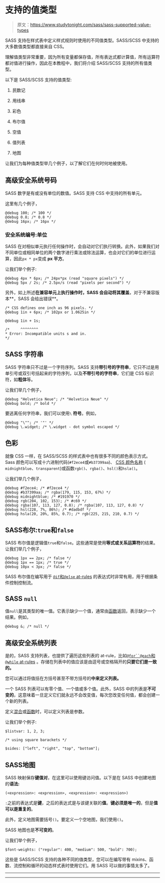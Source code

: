 # 支持的值类型

> 原文：<https://www.studytonight.com/sass/sass-supported-value-types>

SASS 支持在样式表中定义样式规则时使用的不同值类型。SASS/SCSS 中支持的大多数值类型都直接来自 CSS。

理解值类型非常重要，因为所有变量都保存值，所有表达式都计算值，所有运算符都对值进行操作，因此在本教程中，我们将介绍 SASS/SCSS 支持的所有值类型。

以下是 SASS/SCSS 支持的值类型:

1.  民数记

2.  用线串

3.  彩色

4.  布尔值

5.  空值

6.  值列表

7.  地图

让我们为每种值类型举几个例子，以了解它们在何时何地被使用。

## 高级安全系统号码

SASS 数字是有或没有单位的数值。SASS 支持 CSS 中支持的所有单元。

这里有几个例子，

```
@debug 100; /* 100 */
@debug 0.8; /* 0.8 */
@debug 16px; /* 16px */
```

### 安全系统编号:单位

SASS 在对相似单元执行任何操作时，会自动对它们执行转换。此外，如果我们对不同单位或相同单位的两个数字进行乘法或除法运算，也会对它们的单位进行运算，因此`px * px`变成 **px 平方**。

让我们举个例子:

```
@debug 4px * 6px; /* 24px*px (read "square pixels") */
@debug 5px / 2s; /* 2.5px/s (read "pixels per second") */
```

另外，如上所述**在兼容单元上执行操作时，SASS 会自动将其覆盖**，对于不兼容版本**，SASS 会给出错误**。

```
/* CSS defines one inch as 96 pixels. */
@debug 1in + 6px; /* 102px or 1.0625in */

@debug 1in + 1s;

/*     ^^^^^^^^
* Error: Incompatible units s and in.
*/
```

## SASS 字符串

SASS 字符串只不过是一个字符序列。SASS 支持**带引号的字符串**，它只不过是用单引号或双引号括起来的字符序列，以及**不带引号的字符串**，它们是 CSS 标识符，如**粗体**等。

让我们举几个例子，

```
@debug "Helvetica Neue"; /* "Helvetica Neue" */
@debug bold; /* bold */
```

要逃离任何字符串，我们可以使用`\` **符号**。例如，

```
@debug "\""; /* '"' */
@debug \.widget; /* \.widget - dot symbol escaped */
```

## 色彩

就像 CSS 一样，在 SASS/SCSS 的样式表中也有很多不同的颜色表示方式。Sass 颜色可以写成十六进制代码(`#f2ece4`或`#b37399aa`)、 [CSS 颜色名称](https://developer.mozilla.org/en-US/docs/Web/CSS/color_value#Color_keywords) ( `midnightblue`、`transparent`)或函数`rgb()`、`rgba()`、`hsl()`和`hsla()`。

让我们举几个例子，

```
@debug #f2ece4; /* #f2ece4 */
@debug #b37399aa; /* rgba(179, 115, 153, 67%) */
@debug midnightblue; /* #191970 */
@debug rgb(204, 102, 153); /* #c69 */
@debug rgba(107, 113, 127, 0.8); /* rgba(107, 113, 127, 0.8) */
@debug hsl(228, 7%, 86%); /* #dadbdf */
@debug hsla(20, 20%, 85%, 0.7); /* rgb(225, 215, 210, 0.7) */
```

## SASS布尔:`true`和`false`

SASS 布尔值是逻辑值`true`和`false`。这些通常是使用**等式或关系运算符**的结果。让我们举几个例子，

```
@debug 1px == 2px; /* false */
@debug 1px == 1px; /* true */
@debug 10px < 3px; /* false */
```

SASS 布尔值在编写用于 [`@if`和`@else` at-rules](https://www.studytonight.com/sass/sass-if-else-and-else-if-atrule) 的表达式时非常有用，用于根据条件控制控制流。

## SASS `null`

值`null`是其类型的唯一值。它表示缺少一个值，通常由[函数](https://www.studytonight.com/sass/sass-function-atrule)返回，表示缺少一个结果。例如，

```
@debug &; /* null */
```

## 高级安全系统列表

是的，SASS 支持列表，也提供了遍历这些列表的 at-rule，比如[`@for``@each`和`@while` at-rules](https://www.studytonight.com/sass/sass-for-each-and-while-atrule) 。存储在列表中的值应该是由逗号或空格隔开的**只要它们是一致的。**

您可以通过将值括在方括号甚至不带方括号的**中来定义列表。**

一个 SASS 列表可以有零个值、一个值或多个值。此外，SASS 中的列表是**不可变的**，这意味着一旦定义它们就永远不会改变值，每次您改变任何值，都会创建一个新的列表。

定义[混合](https://www.studytonight.com/sass/sass-mixins-and-include)或[函数](https://www.studytonight.com/sass/sass-function-atrule)时，可以定义列表是参数。

让我们举个例子:

```
$listvar: 1, 2, 3;

/* using square barackets */

$sides: ["left", "right", "top", "bottom"]; 
```

## SASS地图

SASS 映射保存**键值对**，在这里可以使用键访问值。以下是在 SASS 中创建地图的**语法:**

```
(<expression>: <expression>, <expression>: <expression>)
```

`:`之前的表达式是**键**，之后的表达式是与该键关联的**值**。**键必须是唯一的**，但是**值可以是重复的**。

此外，定义地图需要括号`()`。要定义一个空地图，我们使用`()`。

SASS 地图也是**不可变的**。

让我们举个例子，

```
$font-weights: ("regular": 400, "medium": 500, "bold": 700);
```

这些是 SASS/SCSS 支持的各种不同的值类型，您可以在编写带有 mixins、函数、流控制和循环的动态样式表时使用它们。用 SASS 可以做的事情太多了。

* * *

* * *